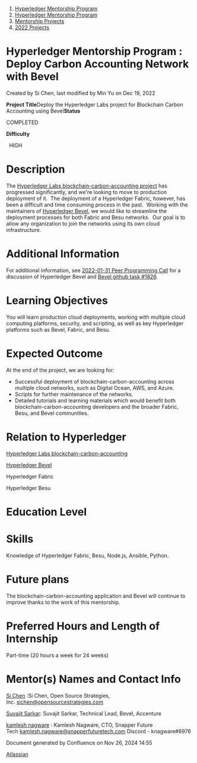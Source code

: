 1. [Hyperledger Mentorship Program](index.html)
2. [Hyperledger Mentorship Program](Hyperledger-Mentorship-Program_21954571.html)
3. [Mentorship Projects](Mentorship-Projects_21954604.html)
4. [2022 Projects](2022-Projects_21954800.html)

# Hyperledger Mentorship Program : Deploy Carbon Accounting Network with Bevel

Created by Si Chen, last modified by Min Yu on Dec 19, 2022

**Project Title**Deploy the Hyperledger Labs project for Blockchain Carbon Accounting using Bevel**Status**

COMPLETED

**Difficulty**

  HIGH

# Description

The [Hyperledger Labs blockchain-carbon-accounting project](https://github.com/hyperledger-labs/blockchain-carbon-accounting) has progressed significantly, and we're looking to move to production deployment of it.  The deployment of a Hyperledger Fabric, however, has been a difficult and time consuming process in the past.  Working with the maintainers of [Hyperledger Bevel](https://www.hyperledger.org/use/bevel), we would like to streamline the deployment processes for both Fabric and Besu networks.  Our goal is to allow any organization to join the networks using its own cloud infrastructure.

# Additional Information

For additional information, see [2022-01-31 Peer Programming Call](https://lf-hyperledger.atlassian.net/wiki/spaces/CASIG/pages/19008808/2022-01-31+Peer+Programming+Call) for a discussion of Hyperledger Bevel and [Bevel github task #1826](https://github.com/hyperledger/bevel/issues/1826).

# Learning Objectives

You will learn production cloud deployments, working with multiple cloud computing platforms, security, and scripting, as well as key Hyperledger platforms such as Bevel, Fabric, and Besu.

# Expected Outcome

At the end of the project, we are looking for:

- Successful deployment of blockchain-carbon-accounting across multiple cloud networks, such as Digital Ocean, AWS, and Azure.
- Scripts for further maintenance of the networks.
- Detailed tutorials and learning materials which would benefit both blockchain-carbon-accounting developers and the broader Fabric, Besu, and Bevel communities.

# Relation to Hyperledger

[Hyperledger Labs blockchain-carbon-accounting](https://github.com/hyperledger-labs/blockchain-carbon-accounting)

[Hyperledger Bevel](https://www.hyperledger.org/use/bevel)

Hyperledger Fabric

Hyperledger Besu

# Education Level

# Skills

Knowledge of Hyperledger Fabric, Besu, Node.js, Ansible, Python. 

# Future plans

The blockchain-carbon-accounting application and Bevel will continue to improve thanks to the work of this mentorship. 

# Preferred Hours and Length of Internship

Part-time (20 hours a week for 24 weeks)

# Mentor(s) Names and Contact Info

[Si Chen](https://lf-hyperledger.atlassian.net/wiki/people/557058:c49c10c4-25bf-4187-b582-b521c3c33223?ref=confluence) :Si Chen, Open Source Strategies, Inc. [sichen@opensourcestrategies.com](mailto:sichen@opensourcestrategies.com) 

[Suvajit Sarkar](https://lf-hyperledger.atlassian.net/wiki/people/712020:9a33b8cc-fcb9-4626-9e09-7f700c9c2300?ref=confluence): Suvajit Sarkar, Technical Lead, Bevel, Accenture

[kamlesh nagware](https://lf-hyperledger.atlassian.net/wiki/people/557058:8e1fc425-f938-4b39-ad13-9cd8b0ddde52?ref=confluence) : Kamlesh Nagware, CTO, Snapper Future Tech [kamlesh.nagware@snapperfuturetech.com](mailto:kamlesh.nagware@snapperfuturetech.com) Discord - knagware#6976

Document generated by Confluence on Nov 26, 2024 14:55

[Atlassian](http://www.atlassian.com/)
